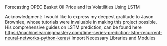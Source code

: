 Forecasting OPEC Basket Oil Price and Its Volatilities Using LSTM

Acknowledgment: I would like to express my deepest gratitude to Jason Brownlee, whose tutorials were invaluable in making this project possible. His comprehensive guides on LSTM prediction, can be found here https://machinelearningmastery.com/time-series-prediction-lstm-recurrent-neural-networks-python-keras/
Import Necessary Libraries and Modules
